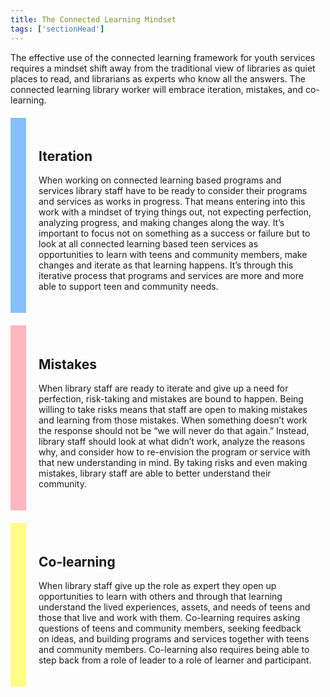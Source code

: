```yaml
---
title: The Connected Learning Mindset
tags: ['sectionHead']
---
```


The effective use of the connected learning framework for youth services requires a mindset shift away from the traditional view of libraries as quiet places to read, and librarians as experts who know all the answers. The connected learning library worker will embrace iteration, mistakes, and co-learning. 

<div style="border-width:0px 0px 0px 25px; border-style:solid; border-color: #85c0fe; padding:20px; margin-top: 20px" markdown="1">

## Iteration

When working on connected learning based programs and services library staff have to be ready to consider their programs and services as works in progress. That means entering into this work with a mindset of trying things out, not expecting perfection, analyzing progress, and making changes along the way.  It’s important to focus not on something as a success or failure but to look at all connected learning based teen services as opportunities to learn with teens and community members, make changes and iterate as that learning happens. It’s through this iterative process that programs and services are more and more able to support teen and community needs.

</div>


<div style="border-width:0px 0px 0px 25px; margin-top: 20px; border-style:solid; border-color: lightpink; padding:20px;" markdown="1" >

## Mistakes

When library staff are ready to iterate and give up a need for perfection, risk-taking and mistakes are bound to happen. Being willing to take risks means that staff are open to making mistakes and learning from those mistakes.  When something doesn’t work the response should not be “we will never do that again.”  Instead, library staff should look at what didn’t work, analyze the reasons why, and consider how to re-envision the program or service with that new understanding in mind. By taking risks and even making mistakes, library staff are able to better understand their community. 

</div>

<div style="border-width:0px 0px 0px 25px; margin-top: 20px; border-style:solid; border-color: #fffd86; padding:20px" markdown="1">


## Co-learning

When library staff give up the role as expert they open up opportunities to learn with others and through that learning understand the lived experiences, assets, and needs of teens and those that live and work with them.  Co-learning requires asking questions of teens and community members, seeking feedback on ideas, and building programs and services together with teens and community members.  Co-learning also requires being able to step back from a role of leader to a role of learner and participant.

</div>